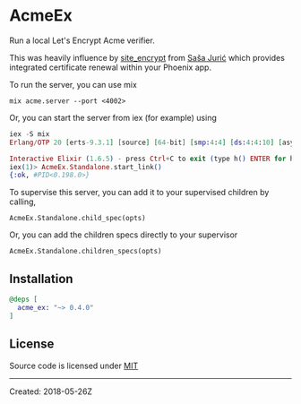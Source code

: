 # AcmeEx

Run a local Let's Encrypt Acme verifier.

This was heavily influence by [site_encrypt](https://github.com/sasa1977/site_encrypt) from [Saša Jurić](https://github.com/sasa1977)
which provides integrated certificate renewal within your
Phoenix app.

To run the server, you can use mix

```
mix acme.server --port <4002>
```

Or, you can start the server from iex (for example) using

```elixir
iex -S mix
Erlang/OTP 20 [erts-9.3.1] [source] [64-bit] [smp:4:4] [ds:4:4:10] [async-threads:10] [hipe] [kernel-poll:false] [dtrace]

Interactive Elixir (1.6.5) - press Ctrl+C to exit (type h() ENTER for help)
iex(1)> AcmeEx.Standalone.start_link()
{:ok, #PID<0.198.0>}
```

To supervise this server, you can add it to your supervised
children by calling,

    AcmeEx.Standalone.child_spec(opts)

Or, you can add the children specs directly to your supervisor

    AcmeEx.Standalone.children_specs(opts)


## Installation

```elixir
@deps [
  acme_ex: "~> 0.4.0"
]
```

## License

Source code is licensed under [MIT](LICENSE)

----
Created:  2018-05-26Z
